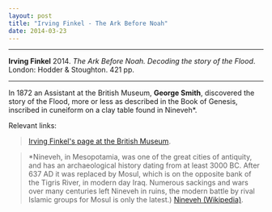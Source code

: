 ```yaml
---
layout: post
title: "Irving Finkel - The Ark Before Noah"
date: 2014-03-23
---
```



***
<b>Irving Finkel</b> 2014. _The Ark Before Noah. Decoding the story of the Flood_.  London: Hodder & Stoughton. 421 pp.

***

In 1872 an Assistant at the British Museum, **George Smith**, discovered the story of the Flood, more or less as described in the Book of Genesis, inscribed in cuneiform on a clay table found in Nineveh*.    

Relevant links:
><A href="http://www.britishmuseum.org/about_us/departments/staff/middle_east/irving_finkel.aspx">Irving Finkel's page at the British Museum</A>.

>*Nineveh, in Mesopotamia, was one of the great cities of antiquity, and has an archaeological history dating from at least 3000 BC.  After 637 AD it was replaced by Mosul, which is on the opposite bank of the Tigris River, in modern day Iraq.  Numerous sackings and wars over many centuries left Nineveh in ruins, the modern battle by rival Islamic groups for Mosul is only the latest.) <A href="https://en.wikipedia.org/wiki/Nineveh">Nineveh (Wikipedia)</A>.





